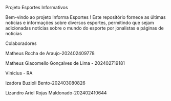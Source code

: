 Projeto Esportes Informativos

Bem-vindo ao projeto Informa Esportes ! Este repositório fornece as últimas notícias e informações sobre diversos esportes, permitindo que sejam adicionadas notícias sobre o mundo do esporte por jonalistas e páginas de notícias

Colaboradores

Matheus Rocha de Araujo-202402409778

Matheus Giacomello Gonçalves de Lima - 202402719181

Vinicius - RA

Izadora Buzioli Bento-202403080826

Lizandro Ariel Rojas Maldonado-202402410644
